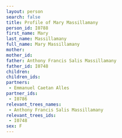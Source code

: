 ```yaml
---
layout: person
search: false
title: Profile of Mary Massillamany
person_id: I0788
first_name: Mary
last_name: Massillamany
full_name: Mary Massillamany
mother: 
mother_id: 
father: Anthony Francis Salis Massillamany
father_id: I0748
children:
children_ids:
partners:
 - Emmanuel Caetan Alles
partner_ids:
 - I0786
relevant_trees_names:
 - Anthony Francis Salis Massillamany
relevant_trees_ids:
 - I0748
sex: F
---
```


